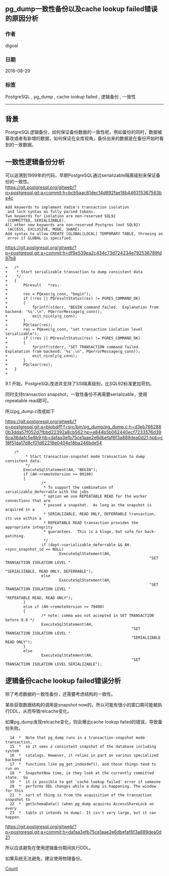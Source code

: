 ## pg_dump一致性备份以及cache lookup failed错误的原因分析  
    
### 作者   
digoal    
    
### 日期  
2016-08-29  
    
### 标签  
PostgreSQL , pg_dump , cache lookup failed , 逻辑备份 , 一致性  
    
----  
    
## 背景  
PostgreSQL逻辑备份，如何保证备份数据的一致性呢，例如备份的同时，数据被纂改或者有新增的数据，如何保证在全库视角，备份出来的数据是在备份开始时看到的一致数据。    
    
## 一致性逻辑备份分析  
可以追溯到1999年的代码，早期PostgreSQL通过serializable隔离级别来保证备份的一致性。    
https://git.postgresql.org/gitweb/?p=postgresql.git;a=commit;h=bcb5aac81dec14d892fae18b446315367563be4c  
```  
Add keywords to implement Vadim's transaction isolation  
 and lock syntax as fully parsed tokens.  
Two keywords for isolation are non-reserved SQL92  
 (COMMITTED, SERIALIZABLE).  
All other new keywords are non-reserved Postgres (not SQL92)  
 (ACCESS, EXCLUSIVE, MODE, SHARE).  
Add syntax to allow CREATE [GLOBAL|LOCAL] TEMPORARY TABLE, throwing an  
 error if GLOBAL is specified.    
```  
    
https://git.postgresql.org/gitweb/?p=postgresql.git;a=commit;h=df9e539ea2c434c73d724234e792536789fd97b8  
    
```  
+   /*  
+    * Start serializable transaction to dump consistent data  
+    */  
+   {  
+       PGresult   *res;  
+  
+       res = PQexec(g_conn, "begin");  
+       if (!res || PQresultStatus(res) != PGRES_COMMAND_OK)  
+       {  
+           fprintf(stderr, "BEGIN command failed.  Explanation from backend: '%s'.\n", PQerrorMessage(g_conn));  
+           exit_nicely(g_conn);  
+       }  
+       PQclear(res);  
+       res = PQexec(g_conn, "set transaction isolation level serializable");  
+       if (!res || PQresultStatus(res) != PGRES_COMMAND_OK)  
+       {  
+           fprintf(stderr, "SET TRANSACTION command failed.  Explanation from backend: '%s'.\n", PQerrorMessage(g_conn));  
+           exit_nicely(g_conn);  
+       }  
+       PQclear(res);  
+   }  
+  
```  
    
9.1 开始，PostgreSQL改进并支持了SSI隔离级别，比SQL92标准更加苛刻。    
    
同时支持transaction snapshot，一致性备份不再需要serializable，使用repeatable read即可。    
    
所以pg_dump.c改成如下    
    
https://git.postgresql.org/gitweb/?p=postgresql.git;a=blobdiff;f=src/bin/pg_dump/pg_dump.c;h=d3eb7662880b3dda57f052d7fbbd22392a8cb562;hp=e844b5b062440ecf7233576d396ca36dafc5e8b9;hb=dafaa3efb75ce1aae2e6dbefaf6f3a889dea0d21;hpb=c18f51da17d8cf01d62218e0404e18ba246bde54  
  
```  
	/*  
         * Start transaction-snapshot mode transaction to dump consistent data.  
         */  
        ExecuteSqlStatement(AH, "BEGIN");  
        if (AH->remoteVersion >= 90100)  
        {  
                /*  
                 * To support the combination of serializable_deferrable with the jobs  
                 * option we use REPEATABLE READ for the worker connections that are  
                 * passed a snapshot.  As long as the snapshot is acquired in a  
                 * SERIALIZABLE, READ ONLY, DEFERRABLE transaction, its use within a  
                 * REPEATABLE READ transaction provides the appropriate integrity  
                 * guarantees.  This is a kluge, but safe for back-patching.  
                 */  
                if (dopt->serializable_deferrable && AH->sync_snapshot_id == NULL)  
                        ExecuteSqlStatement(AH,  
                                                                "SET TRANSACTION ISOLATION LEVEL "  
                                                                "SERIALIZABLE, READ ONLY, DEFERRABLE");  
                else  
                        ExecuteSqlStatement(AH,  
                                                                "SET TRANSACTION ISOLATION LEVEL "  
                                                                "REPEATABLE READ, READ ONLY");  
        }  
        else if (AH->remoteVersion >= 70400)  
        {  
                /* note: comma was not accepted in SET TRANSACTION before 8.0 */  
                ExecuteSqlStatement(AH,  
                                                        "SET TRANSACTION ISOLATION LEVEL "  
                                                        "SERIALIZABLE READ ONLY");  
        }  
        else  
                ExecuteSqlStatement(AH,  
                                                        "SET TRANSACTION ISOLATION LEVEL SERIALIZABLE");  
```  
    
## 逻辑备份cache lookup failed错误分析  
除了考虑数据的一致性备份，还需要考虑结构的一致性。    
    
某些获取数据结构的调用是snapshot now的，所以可能有很小的窗口期可能被执行DDL，从而导致relcache变化。    
    
如果pg_dump发现relcache变化，则会爆出cache lookup failed的错误，导致备份失败。    
    
```  
  14  *  Note that pg_dump runs in a transaction-snapshot mode transaction,  
  15  *  so it sees a consistent snapshot of the database including system  
  16  *  catalogs. However, it relies in part on various specialized backend  
  17  *  functions like pg_get_indexdef(), and those things tend to run on  
  18  *  SnapshotNow time, ie they look at the currently committed state.  So  
  19  *  it is possible to get 'cache lookup failed' error if someone  
  20  *  performs DDL changes while a dump is happening. The window for this  
  21  *  sort of thing is from the acquisition of the transaction snapshot to  
  22  *  getSchemaData() (when pg_dump acquires AccessShareLock on every  
  23  *  table it intends to dump). It isn't very large, but it can happen.  
```  
    
https://git.postgresql.org/gitweb/?p=postgresql.git;a=commit;h=dafaa3efb75ce1aae2e6dbefaf6f3a889dea0d21  
    
所以应该避免在使用逻辑备份期间执行DDL。    
    
如果系统无法避免，建议使用物理备份。    
  
[Count](http://info.flagcounter.com/h9V1)  
  
